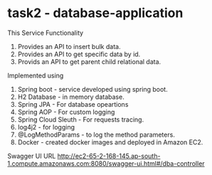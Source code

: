 
# task2 - database-application

This Service Functionality
1. Provides an API to insert bulk data.
2. Provides an API to get specific data by id.
3. Provids an API to get parent child relational data.

Implemented using 
1. Spring boot - service developed using spring boot.
2. H2 Database - in memory database.
3. Spring JPA  - For database opeartions
4. Spring AOP  - For custom logging
5. Spring Cloud Sleuth -  For requests tracing.
6. log4j2 - for logging
7. @LogMethodParams - to log the method parameters.
8. Docker - created docker images and deployed in Amazon EC2.

Swagger UI URL
http://ec2-65-2-168-145.ap-south-1.compute.amazonaws.com:8080/swagger-ui.html#/dba-controller
 
